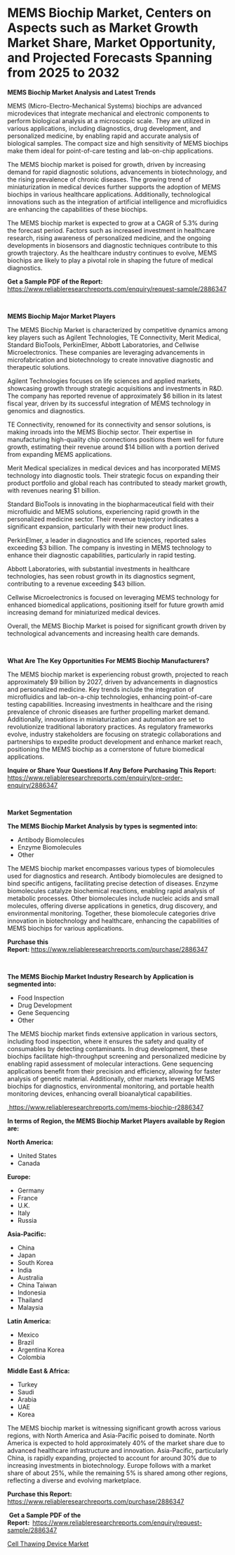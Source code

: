 <p><h1>MEMS Biochip Market, Centers on Aspects such as Market Growth Market Share, Market Opportunity, and Projected Forecasts Spanning from 2025 to 2032</h1></p><p><strong>MEMS Biochip Market Analysis and Latest Trends</strong></p>
<p><p>MEMS (Micro-Electro-Mechanical Systems) biochips are advanced microdevices that integrate mechanical and electronic components to perform biological analysis at a microscopic scale. They are utilized in various applications, including diagnostics, drug development, and personalized medicine, by enabling rapid and accurate analysis of biological samples. The compact size and high sensitivity of MEMS biochips make them ideal for point-of-care testing and lab-on-chip applications.</p><p>The MEMS biochip market is poised for growth, driven by increasing demand for rapid diagnostic solutions, advancements in biotechnology, and the rising prevalence of chronic diseases. The growing trend of miniaturization in medical devices further supports the adoption of MEMS biochips in various healthcare applications. Additionally, technological innovations such as the integration of artificial intelligence and microfluidics are enhancing the capabilities of these biochips.</p><p>The MEMS biochip market is expected to grow at a CAGR of 5.3% during the forecast period. Factors such as increased investment in healthcare research, rising awareness of personalized medicine, and the ongoing developments in biosensors and diagnostic techniques contribute to this growth trajectory. As the healthcare industry continues to evolve, MEMS biochips are likely to play a pivotal role in shaping the future of medical diagnostics.</p></p>
<p><strong>Get a Sample PDF of the Report:&nbsp;</strong> <a href="https://www.reliableresearchreports.com/enquiry/request-sample/2886347?utm_campaign=3430&utm_medium=2&utm_source=Github&utm_content=ia&utm_term=13032025&utm_id=mems-biochip">https://www.reliableresearchreports.com/enquiry/request-sample/2886347</a></p>
<p>&nbsp;</p>
<p><strong>MEMS Biochip Major Market Players</strong></p>
<p><p>The MEMS Biochip Market is characterized by competitive dynamics among key players such as Agilent Technologies, TE Connectivity, Merit Medical, Standard BioTools, PerkinElmer, Abbott Laboratories, and Cellwise Microelectronics. These companies are leveraging advancements in microfabrication and biotechnology to create innovative diagnostic and therapeutic solutions.</p><p>Agilent Technologies focuses on life sciences and applied markets, showcasing growth through strategic acquisitions and investments in R&D. The company has reported revenue of approximately $6 billion in its latest fiscal year, driven by its successful integration of MEMS technology in genomics and diagnostics.</p><p>TE Connectivity, renowned for its connectivity and sensor solutions, is making inroads into the MEMS Biochip sector. Their expertise in manufacturing high-quality chip connections positions them well for future growth, estimating their revenue around $14 billion with a portion derived from expanding MEMS applications.</p><p>Merit Medical specializes in medical devices and has incorporated MEMS technology into diagnostic tools. Their strategic focus on expanding their product portfolio and global reach has contributed to steady market growth, with revenues nearing $1 billion.</p><p>Standard BioTools is innovating in the biopharmaceutical field with their microfluidic and MEMS solutions, experiencing rapid growth in the personalized medicine sector. Their revenue trajectory indicates a significant expansion, particularly with their new product lines.</p><p>PerkinElmer, a leader in diagnostics and life sciences, reported sales exceeding $3 billion. The company is investing in MEMS technology to enhance their diagnostic capabilities, particularly in rapid testing.</p><p>Abbott Laboratories, with substantial investments in healthcare technologies, has seen robust growth in its diagnostics segment, contributing to a revenue exceeding $43 billion.</p><p>Cellwise Microelectronics is focused on leveraging MEMS technology for enhanced biomedical applications, positioning itself for future growth amid increasing demand for miniaturized medical devices. </p><p>Overall, the MEMS Biochip Market is poised for significant growth driven by technological advancements and increasing health care demands.</p></p>
<p>&nbsp;</p>
<p><strong>What Are The Key Opportunities For MEMS Biochip Manufacturers?</strong></p>
<p><p>The MEMS biochip market is experiencing robust growth, projected to reach approximately $9 billion by 2027, driven by advancements in diagnostics and personalized medicine. Key trends include the integration of microfluidics and lab-on-a-chip technologies, enhancing point-of-care testing capabilities. Increasing investments in healthcare and the rising prevalence of chronic diseases are further propelling market demand. Additionally, innovations in miniaturization and automation are set to revolutionize traditional laboratory practices. As regulatory frameworks evolve, industry stakeholders are focusing on strategic collaborations and partnerships to expedite product development and enhance market reach, positioning the MEMS biochip as a cornerstone of future biomedical applications.</p></p>
<p><strong>Inquire or Share Your Questions If Any Before Purchasing This Report:</strong> <a href="https://www.reliableresearchreports.com/enquiry/pre-order-enquiry/2886347?utm_campaign=3430&utm_medium=2&utm_source=Github&utm_content=ia&utm_term=13032025&utm_id=mems-biochip">https://www.reliableresearchreports.com/enquiry/pre-order-enquiry/2886347</a></p>
<p>&nbsp;</p>
<p><strong>Market Segmentation</strong></p>
<p><strong>The MEMS Biochip Market Analysis by types is segmented into:</strong></p>
<p><ul><li>Antibody Biomolecules</li><li>Enzyme Biomolecules</li><li>Other</li></ul></p>
<p><p>The MEMS biochip market encompasses various types of biomolecules used for diagnostics and research. Antibody biomolecules are designed to bind specific antigens, facilitating precise detection of diseases. Enzyme biomolecules catalyze biochemical reactions, enabling rapid analysis of metabolic processes. Other biomolecules include nucleic acids and small molecules, offering diverse applications in genetics, drug discovery, and environmental monitoring. Together, these biomolecule categories drive innovation in biotechnology and healthcare, enhancing the capabilities of MEMS biochips for various applications.</p></p>
<p><strong>Purchase this Report:&nbsp;</strong><a href="https://www.reliableresearchreports.com/purchase/2886347?utm_campaign=3430&utm_medium=2&utm_source=Github&utm_content=ia&utm_term=13032025&utm_id=mems-biochip">https://www.reliableresearchreports.com/purchase/2886347</a></p>
<p>&nbsp;</p>
<p><strong>The MEMS Biochip Market Industry Research by Application is segmented into:</strong></p>
<p><ul><li>Food Inspection</li><li>Drug Development</li><li>Gene Sequencing</li><li>Other</li></ul></p>
<p><p>The MEMS biochip market finds extensive application in various sectors, including food inspection, where it ensures the safety and quality of consumables by detecting contaminants. In drug development, these biochips facilitate high-throughput screening and personalized medicine by enabling rapid assessment of molecular interactions. Gene sequencing applications benefit from their precision and efficiency, allowing for faster analysis of genetic material. Additionally, other markets leverage MEMS biochips for diagnostics, environmental monitoring, and portable health monitoring devices, enhancing overall bioanalytical capabilities.</p></p>
<p><a href="https://www.reliableresearchreports.com/mems-biochip-r2886347?utm_campaign=3430&utm_medium=2&utm_source=Github&utm_content=ia&utm_term=13032025&utm_id=mems-biochip">&nbsp;https://www.reliableresearchreports.com/mems-biochip-r2886347</a></p>
<p><strong>In terms of Region, the MEMS Biochip Market Players available by Region are:</strong></p>
<p>
    <p> <strong> North America: </strong>
        <ul>
            <li>United States</li>
            <li>Canada</li>
        </ul>
        </p> 
    <p> <strong> Europe: </strong>
        <ul>
            <li>Germany</li>
            <li>France</li>
            <li>U.K.</li>
            <li>Italy</li>
            <li>Russia</li>
        </ul>
        </p> 
    <p> <strong> Asia-Pacific: </strong>
        <ul>
            <li>China</li>
            <li>Japan</li>
            <li>South Korea</li>
            <li>India</li>
            <li>Australia</li>
            <li>China Taiwan</li>
            <li>Indonesia</li>
            <li>Thailand</li>
            <li>Malaysia</li>
        </ul>
        </p> 
    <p> <strong> Latin America: </strong>
        <ul>
            <li>Mexico</li>
            <li>Brazil</li>
            <li>Argentina Korea</li>
            <li>Colombia</li>
        </ul>
        </p> 
    <p> <strong> Middle East & Africa: </strong>
        <ul>
            <li>Turkey</li>
            <li>Saudi</li>
            <li>Arabia</li>
            <li>UAE</li>
            <li>Korea</li>
        </ul>
    </p>
    </p>
<p><p>The MEMS biochip market is witnessing significant growth across various regions, with North America and Asia-Pacific poised to dominate. North America is expected to hold approximately 40% of the market share due to advanced healthcare infrastructure and innovation. Asia-Pacific, particularly China, is rapidly expanding, projected to account for around 30% due to increasing investments in biotechnology. Europe follows with a market share of about 25%, while the remaining 5% is shared among other regions, reflecting a diverse and evolving marketplace.</p></p>
<p><strong>Purchase this Report: </strong><a href="https://www.reliableresearchreports.com/purchase/2886347?utm_campaign=3430&utm_medium=2&utm_source=Github&utm_content=ia&utm_term=13032025&utm_id=mems-biochip">https://www.reliableresearchreports.com/purchase/2886347</a></p>
<p>&nbsp;<strong>Get a Sample PDF of the Report:&nbsp;&nbsp;</strong><a href="https://www.reliableresearchreports.com/enquiry/request-sample/2886347?utm_campaign=3430&utm_medium=2&utm_source=Github&utm_content=ia&utm_term=13032025&utm_id=mems-biochip">https://www.reliableresearchreports.com/enquiry/request-sample/2886347</a></p>
<p><strong></strong></p>
<p><p><a href="https://github.com/mateyappiazo/Market-Research-Report-List-1/blob/main/cell-thawing-device-market.md?utm_campaign=3430&utm_medium=2&utm_source=Github&utm_content=ia&utm_term=13032025&utm_id=mems-biochip">Cell Thawing Device Market</a></p></p>